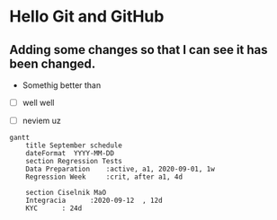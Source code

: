 # Hello Git and GitHub

## Adding some changes so that I can see it has been changed.
* Somethig better than

- [ ] well well 
- [ ] neviem uz


```mermaid 
gantt
	title September schedule
	dateFormat  YYYY-MM-DD
	section Regression Tests
	Data Preparation    :active, a1, 2020-09-01, 1w
	Regression Week     :crit, after a1, 4d

	section Ciselnik MaO
	Integracia      :2020-09-12  , 12d
	KYC      : 24d
					
```